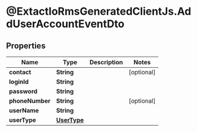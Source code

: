 # @ExtactIoRmsGeneratedClientJs.AddUserAccountEventDto

## Properties

Name | Type | Description | Notes
------------ | ------------- | ------------- | -------------
**contact** | **String** |  | [optional] 
**loginId** | **String** |  | 
**password** | **String** |  | 
**phoneNumber** | **String** |  | [optional] 
**userName** | **String** |  | 
**userType** | [**UserType**](UserType.md) |  | 


